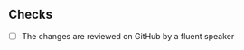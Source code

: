 <!-- 
  - Use [x] to complete the items
  - Always tick "Allow edits by maintainers" option, as it lets us make required changes
  - Add any relevant information you consider useful
  - If there are no reviewers for your language, please mention it explicitly
  - You may remove this list if you wish to, as it's not visible publicly, and only added for you
  - Please do NOT remove Checks part! 
-->

## Checks

- [ ] The changes are reviewed on GitHub by a fluent speaker

